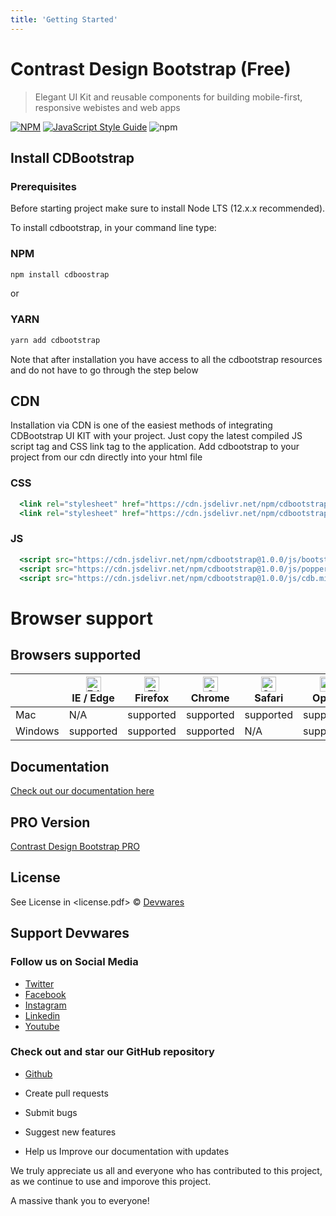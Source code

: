 ```yaml
---
title: 'Getting Started'
---
```


# Contrast Design Bootstrap (Free)

> Elegant UI Kit and reusable components for building mobile-first, responsive webistes and web apps

[![NPM](https://img.shields.io/npm/v/ng-cdbangular.svg)](https://www.npmjs.com/package/ng-cdbangular) [![JavaScript Style Guide](https://img.shields.io/badge/code_style-standard-brightgreen.svg)](https://standardjs.com)
![npm](https://img.shields.io/npm/dw/ng-cdbangular)

## Install CDBootstrap

### Prerequisites

Before starting project make sure to install Node LTS (12.x.x recommended).

To install cdbootstrap, in your command line type:

### NPM

```bash
npm install cdboostrap
```

or

### YARN

```bash
yarn add cdbootstrap
```

Note that after installation you have access to all the cdbootstrap resources and do not have to go through the step below

## CDN

Installation via CDN is one of the easiest methods of integrating CDBootstrap UI KIT with your project. Just copy the latest compiled JS script tag and CSS link tag to the application.
Add cdbootstrap to your project from our cdn directly into your html file

### CSS

```jsx
  <link rel="stylesheet" href="https://cdn.jsdelivr.net/npm/cdbootstrap@1.0.0/css/bootstrap.min.css"/>
  <link rel="stylesheet" href="https://cdn.jsdelivr.net/npm/cdbootstrap@1.0.0/css/cdb.min.css"/>
```

### JS

```jsx
  <script src="https://cdn.jsdelivr.net/npm/cdbootstrap@1.0.0/js/bootstrap.min.js"></script>
  <script src="https://cdn.jsdelivr.net/npm/cdbootstrap@1.0.0/js/popper.min.js"></script>
  <script src="https://cdn.jsdelivr.net/npm/cdbootstrap@1.0.0/js/cdb.min.js"></script>
```

# Browser support

## Browsers supported

|         | [<img src="https://raw.githubusercontent.com/alrra/browser-logos/master/src/edge/edge_48x48.png" alt="Edge / Edge" width="24px" height="24px" />](http://godban.github.io/browsers-support-badges/)<br/>IE / Edge | [<img src="https://raw.githubusercontent.com/alrra/browser-logos/master/src/firefox/firefox_48x48.png" alt="Firefox" width="24px" height="24px" />](http://godban.github.io/browsers-support-badges/)<br/>Firefox | [<img src="https://raw.githubusercontent.com/alrra/browser-logos/master/src/chrome/chrome_48x48.png" alt="Chrome" width="24px" height="24px" />](http://godban.github.io/browsers-support-badges/)<br/>Chrome | [<img src="https://raw.githubusercontent.com/alrra/browser-logos/master/src/safari/safari_48x48.png" alt="Safari" width="24px" height="24px" />](http://godban.github.io/browsers-support-badges/)<br/>Safari | [<img src="https://raw.githubusercontent.com/alrra/browser-logos/master/src/opera/opera_48x48.png" alt="Opera" width="24px" height="24px" />](http://godban.github.io/browsers-support-badges/)<br/>Opera |
| ------- | ----------------------------------------------------------------------------------------------------------------------------------------------------------------------------------------------------------------- | ----------------------------------------------------------------------------------------------------------------------------------------------------------------------------------------------------------------- | ------------------------------------------------------------------------------------------------------------------------------------------------------------------------------------------------------------- | ------------------------------------------------------------------------------------------------------------------------------------------------------------------------------------------------------------- | --------------------------------------------------------------------------------------------------------------------------------------------------------------------------------------------------------- |
| Mac     | N/A                                                                                                                                                                                                               | supported                                                                                                                                                                                                         | supported                                                                                                                                                                                                     | supported                                                                                                                                                                                                     | supported                                                                                                                                                                                                 |
| Windows | supported                                                                                                                                                                                                         | supported                                                                                                                                                                                                         | supported                                                                                                                                                                                                     | N/A                                                                                                                                                                                                           | supported                                                                                                                                                                                                 |

## Documentation

[Check out our documentation here](https://www.devwares.com/docs/contrast/angular/index)

## PRO Version

[Contrast Design Bootstrap PRO](https://www.devwares.com/product/bootstrap-contrast-pro)

## License

See License in &lt;license.pdf&gt; © [Devwares](https://github.com/Devwares)

## Support Devwares

### Follow us on Social Media

- [Twitter](https://twitter.com/devwares?s=09)
- [Facebook](https://www.facebook.com/Devwares-102291481719158/)
- [Instagram](https://instagram.com/devwares)
- [Linkedin](https://www.linkedin.com/company/devwares)
- [Youtube](https://www.youtube.com/channel/UCl0MxA8KB7EdmPcSsVwT3pQ)

### Check out and star our GitHub repository

- [Github](https://github.com/Devwares)

- Create pull requests
- Submit bugs
- Suggest new features
- Help us Improve our documentation with updates

We truly appreciate us all and everyone who has contributed to this project, as we continue to use and imporove this project.

A massive thank you to everyone!
